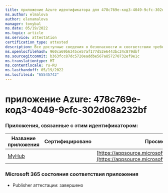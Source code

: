 ```yaml
---
title: приложение Azure идентификатора для 478c769e-код3-4049-9cfc-302d08a232bf
ms.author: elmalova
author: elenamalova
manager: tonybal
ms.date: 05/19/2022
ms.topic: article
ms.service: attestation
certification_type: attested
description: Все доступные сведения о безопасности и соответствии требованиям для 478c769e-код3-4049-9cfc-302d08a232bf.
ms.openlocfilehash: 960ca69b6345ce57af177d52e6443bc24c879dbf
ms.sourcegitcommit: b363fcc87dc5720eaddbe567a857270732ef9e1c
ms.translationtype: MT
ms.contentlocale: ru-RU
ms.lasthandoff: 05/19/2022
ms.locfileid: "65545742"
---
```

# <a name="azure-app-id-478c769e-bab3-4049-9cfc-302d08a232bf"></a>приложение Azure: 478c769e-код3-4049-9cfc-302d08a232bf


### <a name="apps-associated-with-this-id"></a>Приложения, связанные с этим идентификатором:
| **Название приложения** | **Сертифицировано** | **Просмотр в AppSource** |
|--------------|---------------|-----------------------|
| [MyHub](../forward/WA200000726.md) |  | [https://appsource.microsoft.com/product/office/WA200000726](https://appsource.microsoft.com/product/office/WA200000726) |

### <a name="microsoft-365-app-compliance-status"></a>Microsoft 365 состояния соответствия приложения
- Publisher аттестации: завершено
